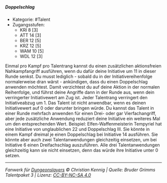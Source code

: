 <!---
Dies ist ein Fanwerk für DUNGEONSLAYERS © von Christian Kennig

Quellen:      [Bruder Grimms Talentpaket 3](https://www.f-space.de/ds4/downloads.html)
              [Talentbeschreibungen](https://www.f-space.de/ds4/tools-talentcards.html)
License:      [CC-BY-NC-SA 4.0](https://creativecommons.org/licenses/by-nc-sa/4.0/deed.de)
Richtlinien:  [Fanwerkrichtlinien](https://www.dungeonslayers.net/fanwerk-richtlinien/)
Autor:        Zauberlehrling
-->

##### Doppelschlag

- Kategorie: #Talent
- Zugangsstufen:
  - KRI 8 [3]
  - ATT 14 [3]
  - BER 12 [5]
  - KRZ 12 [5]
  - WAM 10 [5]
  - WDL 12 [3]

Einmal pro Kampf pro Talentrang kannst du einen zusätzlichen aktionsfreien Nahkampfangriff ausführen, wenn du dafür deine Initiative um 11 in dieser Runde senkst. Du musst lediglich - sobald du in der Initiativereihenfolge normalerweise dran wärst - ankündigen, dass du einen Doppelschlag anwenden möchtest. Damit verzichtest du auf deine Aktion in der normalen Reihenfolge, und führst deine Angriffe dann in der Runde aus, wenn dein verringerter Initiativewert am Zug ist. Jeder Talentrang verringert den Initiativeabzug um 1. Das Talent ist nicht anwendbar, wenn es deinen Initiativewert auf 0 oder darunter bringen würde. Du kannst das Talent in einer Runde mehrfach anwenden für einen Drei- oder gar Vierfachangriff, aber jede zusätzliche Anwendung reduziert deine Initiative ein weiteres Mal um den entsprechenden Wert. Beispiel: Elfen-Waffenmeisterin Tempyriel hat eine Initiative von unglaublichen 22 und Doppelschlag III. Sie könnte in einem Kampf dreimal je einen Doppelschlag bei Initiative 14 ausführen. Sie könnte aber auch zwei Talentanwendungen gleichzeitig einsetzen, um bei Initiative 6 einen Dreifachschlag auszuführen. Alle drei Talentanwendungen gleichzeitig kann sie nicht einsetzen, denn das würde ihre Initiative unter 0 setzen.

---

_Fanwerk für [Dungeonslayers](https://www.dungeonslayers.net/) © Christian Kennig | Quelle: Bruder Grimms Talentpaket 3 | Lizenz: [CC-BY-NC-SA 4.0](https://creativecommons.org/licenses/by-nc-sa/4.0/deed.de)_
